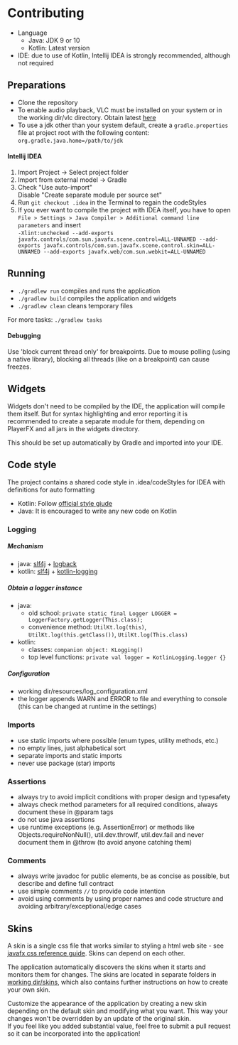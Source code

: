 # Contributing

- Language
  - Java: JDK 9 or 10
  - Kotlin: Latest version
- IDE: due to use of Kotlin, Intellij IDEA is strongly recommended, although not required

## Preparations

- Clone the repository
- To enable audio playback, VLC must be installed on your system or in the working dir/vlc directory. Obtain latest [here](https://www.videolan.org/vlc/)
- To use a jdk other than your system default, create a `gradle.properties` file at project root with the following content: `org.gradle.java.home=/path/to/jdk`

#### Intellij IDEA

1) Import Project -> Select project folder  
2) Import from external model -> Gradle 
3) Check "Use auto-import"  
   Disable "Create separate module per source set"
4) Run `git checkout .idea` in the Terminal to regain the codeStyles
5) If you ever want to compile the project with IDEA itself, you have to open
  `File > Settings > Java Compiler > Additional command line parameters` and insert  
  `-Xlint:unchecked --add-exports javafx.controls/com.sun.javafx.scene.control=ALL-UNNAMED --add-exports javafx.controls/com.sun.javafx.scene.control.skin=ALL-UNNAMED --add-exports javafx.web/com.sun.webkit=ALL-UNNAMED`

## Running

- `./gradlew run` compiles and runs the application
- `./gradlew build` compiles the application and widgets
- `./gradlew clean` cleans temporary files

For more tasks: `./gradlew tasks`

#### Debugging

Use 'block current thread only' for breakpoints. 
Due to mouse polling (using a native library), blocking all threads (like on a breakpoint) can cause freezes.

## Widgets

Widgets don't need to be compiled by the IDE, the application will compile them itself. 
But for syntax highlighting and error reporting it is recommended to create a separate module for them, 
depending on PlayerFX and all jars in the widgets directory. 

This should be set up automatically by Gradle and imported into your IDE.

## Code style

The project contains a shared code style in .idea/codeStyles for IDEA with definitions for auto formatting
  - Kotlin: Follow [official style giude](https://kotlinlang.org/docs/reference/coding-conventions.html)
  - Java: It is encouraged to write any new code on Kotlin
      
### Logging

##### Mechanism
 - java: [slf4j](https://github.com/qos-ch/slf4j) + [logback](https://github.com/qos-ch/logback)
 - kotlin: [slf4j](https://github.com/qos-ch/slf4j) + [kotlin-logging](https://github.com/MicroUtils/kotlin-logging)

##### Obtain a logger instance
 - java:<br>
   - old school: `private static final Logger LOGGER = LoggerFactory.getLogger(This.class);`<br>
   - convenience method: `UtilKt.log(this)`, `UtilKt.log(this.getClass())`, `UtilKt.log(This.class)`
 - kotlin:<br>
   - classes: `companion object: KLogging()`<br>
   - top level functions: `private val logger = KotlinLogging.logger {}`

##### Configuration
 - working dir/resources/log_configuration.xml
 - the logger appends WARN and ERROR to file and everything to console (this can be changed at runtime in the settings)

### Imports
 - use static imports where possible (enum types, utility methods, etc.)
 - no empty lines, just alphabetical sort
 - separate imports and static imports
 - never use package (star) imports

### Assertions
 - always try to avoid implicit conditions with proper design and typesafety
 - always check method parameters for all required conditions, always document these in @param tags
 - do not use java assertions
 - use runtime exceptions (e.g. AssertionError) or methods like Objects.requireNonNull(), 
   util.dev.throwIf, util.dev.fail and never document them in @throw (to avoid anyone catching them)

### Comments
 - always write javadoc for public elements, be as concise as possible, but describe and define full contract
 - use simple comments `//` to provide code intention
 - avoid using comments by using proper names and code structure and avoiding arbitrary/exceptional/edge cases 

## Skins

A skin is a single css file that works similar to styling a html web site - 
see [javafx css reference guide](http://docs.oracle.com/javafx/2/api/javafx/scene/doc-files/cssref.html). 
Skins can depend on each other.

The application automatically discovers the skins when it starts and monitors them for changes. 
The skins are located in separate folders in [working dir/skins](/working%20dir/skins), 
which also contains further instructions on how to create your own skin.

Customize the appearance of the application by creating a new skin depending on the default skin and modifying what you want. 
This way your changes won't be overridden by an update of the original skin. <br>
If you feel like you added substantial value, feel free to submit a pull request so it can be incorporated into the application!
